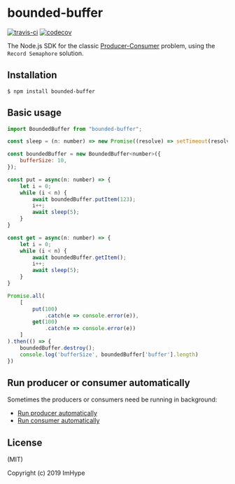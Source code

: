 bounded-buffer
======

[![travis-ci](https://travis-ci.com/ImHype/bounded-buffer.svg)](https://travis-ci.com/ImHype/bounded-buffer)
[![codecov](https://codecov.io/gh/ImHype/bounded-buffer/branch/master/graph/badge.svg)](https://codecov.io/gh/ImHype/bounded-buffer)


The Node.js SDK for the classic [Producer-Consumer](https://en.wikipedia.org/wiki/Producer%E2%80%93consumer_problem) problem, using the `Record Semaphore` solution.

Installation
------------

```
$ npm install bounded-buffer
```

Basic usage
-------------

```javascript
import BoundedBuffer from "bounded-buffer";

const sleep = (n: number) => new Promise((resolve) => setTimeout(resolve, n));

const boundedBuffer = new BoundedBuffer<number>({
    bufferSize: 10,
});

const put = async(n: number) => {
    let i = 0;
    while (i < n) {
        await boundedBuffer.putItem(123);
        i++;
        await sleep(5);
    }
}

const get = async(n: number) => {
    let i = 0;
    while (i < n) {
        await boundedBuffer.getItem();
        i++;
        await sleep(5);
    }
}

Promise.all(
    [
        put(100)
            .catch(e => console.error(e)),
        get(100)
            .catch(e => console.error(e))
    ]
).then(() => {
    boundedBuffer.destroy();
    console.log('bufferSize', boundedBuffer['buffer'].length)
})
```




Run producer or consumer automatically
-------------

Sometimes the producers or consumers need be running in background:

* [Run producer automatically](./examples/consumable.ts)
* [Run consumer automatically](./examples/producable.ts)

License
-------
(MIT)

Copyright (c) 2019 ImHype

